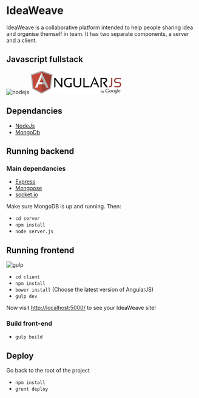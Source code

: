 # IdeaWeave 

IdeaWeave is a collaborative platform intended to help people sharing idea and organise themself in team. It has two separate components, a server and a client.

## Javascript fullstack
![nodejs](http://nodejs.org/images/logos/nodejs.png)
![Angularjs](https://raw.githubusercontent.com/angular/angular.js/master/images/logo/AngularJS.exports/AngularJS-small.png)

## Dependancies
- [NodeJs](http://nodejs.org/)
- [MongoDb](http://www.mongodb.org/) 

## Running backend

### Main dependancies
- [Express](http://expressjs.com/)
- [Mongoose](http://mongoosejs.com/)
- [socket.io](http://socket.io/)

Make sure MongoDB is up and running. Then:

- `cd server`
- `npm install`
- `node server.js`

## Running frontend
![gulp](http://ih3.redbubble.net/image.15786709.1011/sticker,375x360.png)

- `cd client`
- `npm install`
- `bower install` (Choose the latest version of AngularJS)
- `gulp dev`

Now visit [http://localhost:5000/](http://localhost:5000/) to see your IdeaWeave site!

### Build front-end

- `gulp build`

## Deploy
Go back to the root of the project
- `npm install`
- `grunt deploy`
